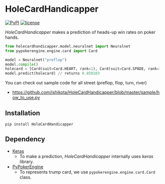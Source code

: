 # HoleCardHandicapper
[![PyPI](https://img.shields.io/pypi/v/HoleCardHandicapper.svg?maxAge=2592000)]([![PyPI](https://img.shields.io/pypi/v/nine.svg?maxAge=2592000)](https://github.com/ishikota/HoleCardHandicapper))
[![license](https://img.shields.io/github/license/mashape/apistatus.svg?maxAge=2592000)](https://github.com/ishikota/kyoka/blob/master/LICENSE.md)

*HoleCardHandicapper* makes a prediction of heads-up win rates on poker hands.  

```python
from holecardhandicapper.model.neuralnet import Neuralnet
from pypokerengine.engine.card import Card

model = Neuralnet("preflop")
model.compile()
holecard = [Card(suit=Card.HEART, rank=1), Card(suit=Card.SPADE, rank=1)]
model.predict(holecard) // returns 0.850103
```

You can check out sample code for all street (preflop, flop, turn, river)
- https://github.com/ishikota/HoleCardHandicapper/blob/master/sample/how_to_use.py

## Installation
`pip install HoleCardHandicapper`

## Dependency
- [Keras](https://github.com/fchollet/keras)
  - To make a prediction, *HoleCardHandicapper* internally uses *keras* library.
- [PyPokerEngine](https://github.com/ishikota/PyPokerEngine)
  - To represents trump card, we use `pypokerengine.engine.card.Card` class.
